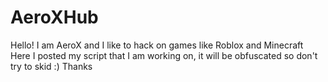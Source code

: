 # AeroXHub
Hello!
I am AeroX and I like to hack on games like Roblox and Minecraft
Here I posted my script that I am working on, it will be obfuscated so don't try to skid :)
Thanks
